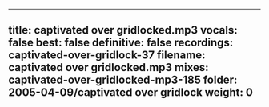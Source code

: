 
---
title: captivated over gridlocked.mp3
vocals: false
best: false
definitive: false
recordings: captivated-over-gridlock-37
filename: captivated over gridlocked.mp3
mixes: captivated-over-gridlocked-mp3-185
folder: 2005-04-09/captivated over gridlock
weight: 0
---
